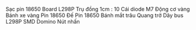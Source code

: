 Sạc pin 18650
Board L298P
Trụ đồng 1cm : 10 Cái
diode M7
Động cơ vàng
Bánh xe vàng
Pin 18650
Đế Pin 18650
Bánh mắt trâu
Quang trở
Dây bus
L298P SMD
Domino
Nút nhấn

